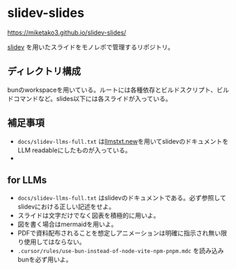# slidev-slides

https://miketako3.github.io/slidev-slides/

[slidev](https://ja.sli.dev/) を用いたスライドをモノレポで管理するリポジトリ。

## ディレクトリ構成

bunのworkspaceを用いている。ルートには各種依存とビルドスクリプト、ビルドコマンドなど。slides以下には各スライドが入っている。

## 補足事項

- `docs/slidev-llms-full.txt` は[llmstxt.new](https://www.llmstxt.new/)を用いてslidevのドキュメントをLLM
  readableにしたものが入っている。
-

## for LLMs

- `docs/slidev-llms-full.txt` はslidevのドキュメントである。必ず参照してslidevにおける正しい記述をせよ。
- スライドは文字だけでなく図表を積極的に用いよ。
- 図を書く場合はmermaidを用いよ。
- PDFで資料配布されることを想定しアニメーションは明確に指示され無い限り使用してはならない。
- `.cursor/rules/use-bun-instead-of-node-vite-npm-pnpm.mdc` を読み込みbunを必ず用いよ。
